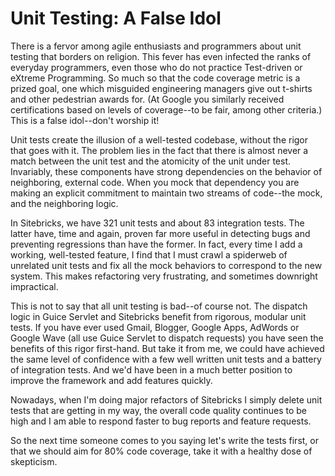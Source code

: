
# Unit Testing: A False Idol

There is a fervor among agile enthusiasts and programmers about unit testing that borders on
religion. This fever has even infected the ranks of everyday programmers,
even those who do not practice Test-driven or eXtreme Programming.
So much so that the code coverage metric is a prized goal, one which misguided engineering
managers give out t-shirts and other pedestrian awards for. (At Google you similarly received
certifications based on levels of coverage--to be fair, among other criteria.)
This is a false idol--don't worship it!

 Unit tests create the illusion of a well-tested codebase,
 without the rigor that goes with it. The problem lies in the fact that there is almost never a
 match between the unit test and the atomicity of the unit under test. Invariably,
 these components have strong dependencies on the behavior of neighboring,
 external code. When you mock that dependency you are making an explicit commitment to
 maintain two streams of code--the mock, and the neighboring logic.

In Sitebricks, we have 321 unit tests and about 83 integration tests. The latter have,
time and again, proven far more useful in detecting bugs and preventing regressions than have the
 former. In fact, every time I add a working, well-tested feature, I find that I must crawl a
 spiderweb of unrelated unit tests and fix all the mock behaviors to correspond to the new system.
This makes refactoring very frustrating, and sometimes downright impractical.

This is not to say that all unit testing is bad--of course not. The dispatch logic in Guice
Servlet and Sitebricks benefit from rigorous, modular unit tests. If you have ever used Gmail,
Blogger, Google Apps, AdWords or Google Wave (all use Guice Servlet to dispatch requests) you
have seen the benefits of this rigor first-hand. But take it from me,
we could have achieved the same level of confidence with a few well written unit tests and a
battery of integration tests. And we'd have been in a much better position to improve the
framework and add features quickly.

Nowadays, when I'm doing major refactors of Sitebricks I simply delete unit tests that are
getting in my way, the overall code quality continues to be high and I am able to respond faster
to bug reports and feature requests.

So the next time someone comes to you saying let's write the
 tests first, or that we should aim for 80% code coverage, take it with a healthy dose of
 skepticism.